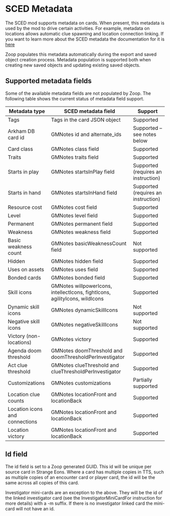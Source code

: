 # SCED Metadata

The SCED mod supports metadata on cards. When present, this metadata is used by the mod to drive certain activities. For example, metadata on locations allows automatic clue spawning and location connection linking. If you want to learn more about the SCED metadata the documentation for it is [here](https://github.com/argonui/SCED/wiki/Metadata)

Zoop populates this metadata automatically during the export and saved object creation process. Metadata population is supported both when creating new saved objects and updating existing saved objects.

## Supported metadata fields

Some of the available metadata fields are not populated by Zoop. The following table shows the current status of metadata field support.

| Metadata type | SCED metadata field | Support |
| ----- | ------ | ----- |
| Tags | Tags in the card JSON object | Supported |
| Arkham DB card id | GMNotes id and alternate_ids | Supported – see notes below |
| Card class | GMNotes class field | Supported |
| Traits | GMNotes traits field | Supported |
| Starts in play | GMNotes startsInPlay field | Supported (requires an instruction) |
| Starts in hand | GMNotes startsInHand field | Supported (requires an instruction) |
| Resource cost | GMNotes cost field | Supported |
| Level	| GMNotes level field | Supported |
| Permanent | GMNotes permanent field | Supported |
| Weakness | GMNotes weakness field | Supported |
| Basic weakness count | GMNotes basicWeaknessCount field | Not supported |
| Hidden | GMNotes hidden field | Supported |
| Uses on assets | GMNotes uses field | Supported |
| Bonded cards | GMNotes bonded field | Supported |
| Skill icons | GMNotes willpowerIcons, intellectIcons, fightIcons, agilityIcons, wildIcons | Supported |
| Dynamic skill icons | GMNotes dynamicSkillIcons | Not supported |
| Negative skill icons | GMNotes negativeSkillIcons | Not supported |
| Victory (non-locations) | GMNotes victory | Supported |
| Agenda doom threshold | GMNotes doomThreshold and doomThresholdPerInvestigator | Supported |
| Act clue threshold | GMNotes clueThreshold and clueThresholdPerInvestigator | Supported |
| Customizations | GMNotes customizations | Partially supported |
| Location clue counts | GMNotes locationFront and locationBack | Supported |
| Location icons and connections | GMNotes locationFront and locationBack | Supported |
| Location victory | GMNotes locationFront and locationBack | Supported |

## Id field

The id field is set to a Zoop generated GUID. This id will be unique per source card in Strange Eons. Where a card has multiple copies in TTS, such as multiple copies of an encounter card or player card, the id will be the same across all copies of this card.

Investigator mini-cards are an exception to the above. They will be the id of the linked investigator card (see the InvestigatorMiniCardFor instruction for more details) with a -m suffix. If there is no investigator linked card the mini-card will not have an id.

